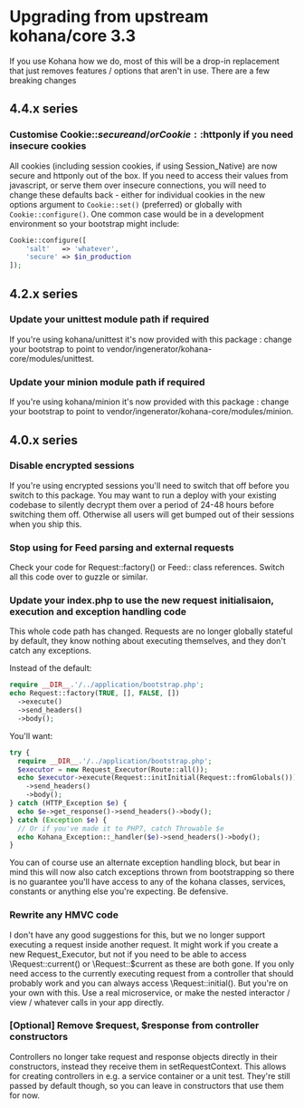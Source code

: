 # Upgrading from upstream kohana/core 3.3

If you use Kohana how we do, most of this will be a drop-in replacement that just 
removes features / options that aren't in use. There are a few breaking changes

## 4.4.x series

### Customise Cookie::$secure and/or Cookie::$httponly if you need insecure cookies

All cookies (including session cookies, if using Session_Native) are now secure and httponly
out of the box. If you need to access their values from javascript, or serve them over 
insecure connections, you will need to change these defaults back - either for individual
cookies in the new options argument to `Cookie::set()` (preferred) or globally with 
`Cookie::configure()`. One common case would be in a development environment so your 
bootstrap might include:

```php
Cookie::configure([
    'salt'   => 'whatever',
    'secure' => $in_production
]);
``` 

## 4.2.x series

### Update your unittest module path if required

If you're using kohana/unittest it's now provided with this package : change your bootstrap
to point to vendor/ingenerator/kohana-core/modules/unittest.

### Update your minion module path if required

If you're using kohana/minion it's now provided with this package : change your bootstrap
to point to vendor/ingenerator/kohana-core/modules/minion.

## 4.0.x series

### Disable encrypted sessions

If you're using encrypted sessions you'll need to switch that off before you switch
to this package. You may want to run a deploy with your existing codebase to silently
decrypt them over a period of 24-48 hours before switching them off. Otherwise all users
will get bumped out of their sessions when you ship this.

### Stop using for Feed parsing and external requests

Check your code for Request::factory() or Feed:: class references. Switch all this code
over to guzzle or similar.

### Update your index.php to use the new request initialisaion, execution and exception handling code

This whole code path has changed. Requests are no longer globally stateful by default, they know nothing
about executing themselves, and they don't catch any exceptions.

Instead of the default:

```php
require __DIR__.'/../application/bootstrap.php';
echo Request::factory(TRUE, [], FALSE, [])
  ->execute()
  ->send_headers()
  ->body();
```

You'll want:
```php
try {
  require __DIR__.'/../application/bootstrap.php';
  $executor = new Request_Executor(Route::all());
  echo $executor->execute(Request::initInitial(Request::fromGlobals()))
    ->send_headers()
    ->body();
} catch (HTTP_Exception $e) {
  echo $e->get_response()->send_headers()->body();
} catch (Exception $e) {
  // Or if you've made it to PHP7, catch Throwable $e
  echo Kohana_Exception::_handler($e)->send_headers()->body();
}
```

You can of course use an alternate exception handling block, but bear in mind this will now
also catch exceptions thrown from bootstrapping so there is no guarantee you'll have access
to any of the kohana classes, services, constants or anything else you're expecting. Be 
defensive.


### Rewrite any HMVC code

I don't have any good suggestions for this, but we no longer support executing a request
inside another request. It might work if you create a new Request_Executor, but not if you
need to be able to access \Request::current() or \Request::$current as these are both gone.
If you only need access to the currently executing request from a controller that should 
probably work and you can always access \Request::initial(). But you're on your own with this.
Use a real microservice, or make the nested interactor / view / whatever calls in your app 
directly.

### [Optional] Remove $request, $response from controller constructors

Controllers no longer take request and response objects directly in their constructors, 
instead they receive them in setRequestContext. This allows for creating controllers in e.g.
a service container or a unit test. They're still passed by default though, so you can
leave in constructors that use them for now. 
